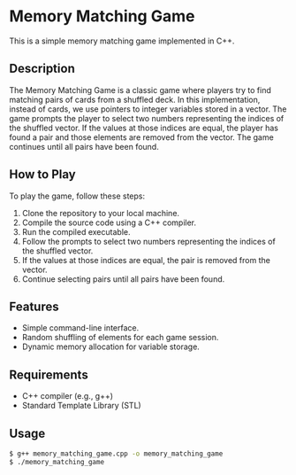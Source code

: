 # Memory Matching Game

This is a simple memory matching game implemented in C++.

## Description

The Memory Matching Game is a classic game where players try to find matching pairs of cards from a shuffled deck. In this implementation, instead of cards, we use pointers to integer variables stored in a vector. The game prompts the player to select two numbers representing the indices of the shuffled vector. If the values at those indices are equal, the player has found a pair and those elements are removed from the vector. The game continues until all pairs have been found.

## How to Play

To play the game, follow these steps:

1. Clone the repository to your local machine.
2. Compile the source code using a C++ compiler.
3. Run the compiled executable.
4. Follow the prompts to select two numbers representing the indices of the shuffled vector.
5. If the values at those indices are equal, the pair is removed from the vector.
6. Continue selecting pairs until all pairs have been found.

## Features

- Simple command-line interface.
- Random shuffling of elements for each game session.
- Dynamic memory allocation for variable storage.

## Requirements

- C++ compiler (e.g., g++)
- Standard Template Library (STL)

## Usage

```bash
$ g++ memory_matching_game.cpp -o memory_matching_game
$ ./memory_matching_game
